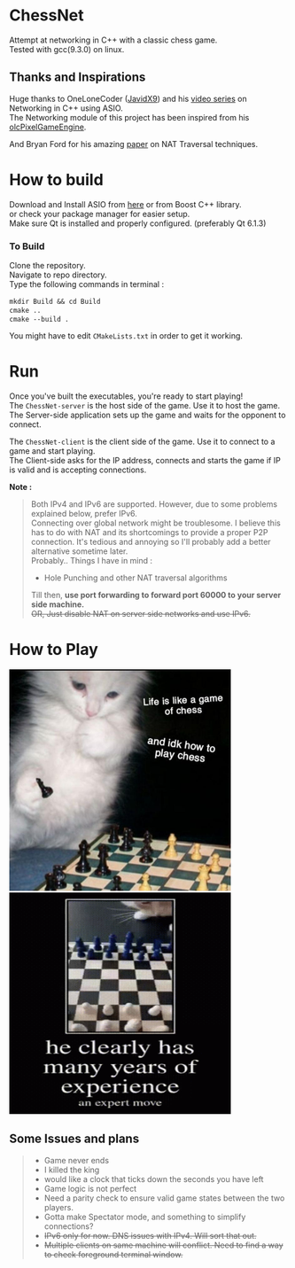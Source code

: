 # ChessNet
Attempt at networking in C++ with a classic chess game.  
Tested with gcc(9.3.0) on linux.  

## Thanks and Inspirations
Huge thanks to OneLoneCoder ([JavidX9](https://github.com/OneLoneCoder)) and his [video series](https://youtu.be/2hNdkYInj4g) on Networking in C++ using ASIO.  
The Networking module of this project has been inspired from his [olcPixelGameEngine](https://github.com/OneLoneCoder/olcPixelGameEngine).  
  
  
And Bryan Ford for his amazing [paper](https://bford.info/pub/net/p2pnat/index.html) on NAT Traversal techniques.  

# How to build
Download and Install ASIO from [here](https://think-async.com/Asio/)  or from Boost C++ library.  
or check your package manager for easier setup.  
Make sure Qt is installed and properly configured. (preferably Qt 6.1.3)  

### To Build
Clone the repository.  
Navigate to repo directory.  
Type the following commands in terminal :

```
mkdir Build && cd Build  
cmake ..  
cmake --build .  
```  
You might have to edit `CMakeLists.txt` in order to get it working.  

# Run 
Once you've built the executables, you're ready to start playing!  
The `ChessNet-server` is the host side of the game.  Use it to host the game.  
The Server-side application sets up the game and waits for the opponent to connect.  

The `ChessNet-client` is the client side of the game.  Use it to connect to a game and start playing.  
The Client-side asks for the IP address, connects and starts the game if IP is valid and is accepting connections.  

 **Note :** 
 >Both IPv4 and IPv6 are supported. 
 However, due to some problems explained below, prefer IPv6.   
 Connecting over global network might be troublesome.  I believe this has to do with NAT and its shortcomings to provide a proper P2P connection.
 It's tedious and annoying so I'll probably add a better alternative sometime later.  
 Probably..
 Things I have in mind :  
> - Hole Punching and other NAT traversal algorithms
>
>Till then, **use port forwarding to forward port 60000 to your server side machine.**  
>  ~~OR, Just disable NAT on server side networks and use IPv6.~~  
  

# How to Play

<img src="icons/catto.jpg" width = 400 height = 400 alt = "A master at play"> </img>
<img src="icons/exp.gif" width = 400 height = 400 alt="He Clearly has many years of experience"></img>

## Some Issues and plans

> - Game never ends 
> - I killed the king
> - would like a clock that ticks down the seconds you have left
> - Game logic is not perfect 
> - Need a parity check to ensure valid game states between the two players.
> - Gotta make Spectator mode, and something to simplify connections?  
> - ~~IPv6 only for now. DNS issues with IPv4. Will sort that out.~~
> - ~~Multiple clients on same machine will conflict. Need to find a way to check foreground terminal window.~~
